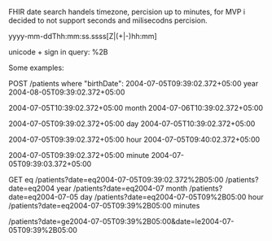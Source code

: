 FHIR date search handels timezone, percision up to minutes, for MVP i decided to not support seconds and milisecodns percision.

yyyy-mm-ddThh:mm:ss.ssss[Z|(+|-)hh:mm]

unicode + sign in query: %2B

Some examples:

POST /patients
where "birthDate":
2004-07-05T09:39:02.372+05:00 year
2004-08-05T09:39:02.372+05:00

2004-07-05T10:39:02.372+05:00 month
2004-07-06T10:39:02.372+05:00

2004-07-05T09:39:02.372+05:00 day
2004-07-05T10:39:02.372+05:00

2004-07-05T09:39:02.372+05:00 hour
2004-07-05T09:40:02.372+05:00

2004-07-05T09:39:02.372+05:00 minute
2004-07-05T09:39:03.372+05:00

GET
eq
/patients?date=eq2004-07-05T09:39:02.372%2B05:00
/patients?date=eq2004 year
/patients?date=eq2004-07 month
/patients?date=eq2004-07-05 day
/patients?date=eq2004-07-05T09%2B05:00 hour
/patients?date=eq2004-07-05T09:39%2B05:00 minutes

/patients?date=ge2004-07-05T09:39%2B05:00&date=le2004-07-05T09:39%2B05:00
